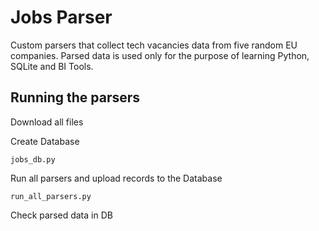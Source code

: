 # Jobs Parser
Custom parsers that collect tech vacancies data from five random EU companies. Parsed data is used only for the purpose of learning Python, SQLite and BI Tools.

## Running the parsers
Download all files 

Create Database
```
jobs_db.py 
```
Run all parsers and upload records to the Database    
```
run_all_parsers.py 
```  
Check parsed data in DB  





 
  










